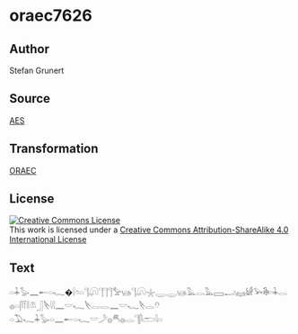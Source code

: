 # oraec7626

## Author

Stefan Grunert

## Source

[AES](https://github.com/simondschweitzer/aes)

## Transformation

[ORAEC](https://oraec.github.io/)

## License

<a rel="license" href="http://creativecommons.org/licenses/by-sa/4.0/"><img alt="Creative Commons License" style="border-width:0" src="https://i.creativecommons.org/l/by-sa/4.0/88x31.png" /></a><br />This work is licensed under a <a rel="license" href="http://creativecommons.org/licenses/by-sa/4.0/">Creative Commons Attribution-ShareAlike 4.0 International License</a>

## Text

𓏏𓇓𓅭𓈖𓄡𓏏𓆑�𓍛𓏌𓏏𓊹𓋨𓊹𓊹𓊹𓅡𓊞𓊹𓋨𓇼𓇾𓇾𓊞𓅓𓂋𓅓𓈙𓂝𓈐𓀎𓅨𓇗𓎆𓇓𓂋𓐍𓏏𓋴𓍋𓎛𓌨𓃀𓌸𓇋𓇋𓈖𓎟𓆑𓌸𓂋𓂋𓈖𓎟𓆑𓌸𓂋𓄣<br>
𓏏𓅐𓆑𓇓𓅭𓏏𓈖𓄡𓏏𓆑𓎟𓌳𓐍𓄪𓐍𓂋𓊹𓋴𓂧𓇋𓏏<br>
